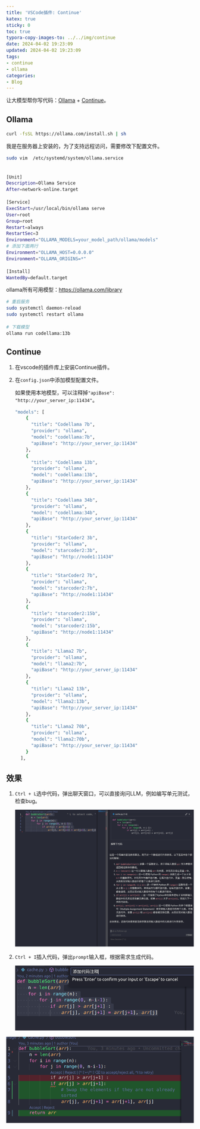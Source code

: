```yaml
---
title: 'VSCode插件: Continue'
katex: true
sticky: 0
toc: true
typora-copy-images-to: ../../img/continue
date: 2024-04-02 19:23:09
updated: 2024-04-02 19:23:09
tags:
- continue
- ollama
categories:
- Blog
---
```




让大模型帮你写代码：[Ollama](https://ollama.com/download) + [Continue](https://github.com/continuedev/continue)。

<!-- more -->



## Ollama

```bash
curl -fsSL https://ollama.com/install.sh | sh
```

我是在服务器上安装的，为了支持远程访问，需要修改下配置文件。

```bash
sudo vim  /etc/systemd/system/ollama.service


[Unit]
Description=Ollama Service
After=network-online.target

[Service]
ExecStart=/usr/local/bin/ollama serve
User=root
Group=root
Restart=always
RestartSec=3
Environment="OLLAMA_MODELS=your_model_path/ollama/models"
# 添加下面两行
Environment="OLLAMA_HOST=0.0.0.0"
Environment="OLLAMA_ORIGINS=*"

[Install]
WantedBy=default.target
```



ollama所有可用模型：https://ollama.com/library

```bash
# 重启服务
sudo systemctl daemon-reload
sudo systemctl restart ollama

# 下载模型
ollama run codellama:13b
```





## Continue

1. 在vscode的插件库上安装Continue插件。

2. 在`config.json`中添加模型配置文件。

   如果使用本地模型，可以注释掉`"apiBase": "http://your_server_ip:11434"`。

   ```bash
   "models": [
       {
         "title": "Codellama 7b",
         "provider": "ollama",
         "model": "codellama:7b",
         "apiBase": "http://your_server_ip:11434"
       },
       {
         "title": "Codellama 13b",
         "provider": "ollama",
         "model": "codellama:13b",
         "apiBase": "http://your_server_ip:11434"
       },
       {
         "title": "Codellama 34b",
         "provider": "ollama",
         "model": "codellama:34b",
         "apiBase": "http://your_server_ip:11434"
       },
       {
         "title": "StarCoder2 3b",
         "provider": "ollama",
         "model": "starcoder2:3b",
         "apiBase": "http://node1:11434"
       },
       {
         "title": "StarCoder2 7b",
         "provider": "ollama",
         "model": "starcoder2:7b",
         "apiBase": "http://node1:11434"
       },
       {
         "title": "starcoder2:15b",
         "provider": "ollama",
         "model": "starcoder2:15b",
         "apiBase": "http://node1:11434"
       },
       {
         "title": "Llama2 7b",
         "provider": "ollama",
         "model": "llama2:7b",
         "apiBase": "http://your_server_ip:11434"
       },
       {
         "title": "Llama2 13b",
         "provider": "ollama",
         "model": "llama2:13b",
         "apiBase": "http://your_server_ip:11434"
       },
       {
         "title": "Llama2 70b",
         "provider": "ollama",
         "model": "llama2:70b",
         "apiBase": "http://your_server_ip:11434"
       }
     ],
   ```

   

## 效果

1. `Ctrl + L`选中代码，弹出聊天窗口，可以直接询问LLM，例如编写单元测试，检查bug。

   ![image-20240402195237473](../../img/continue/image-20240402195031626.png)

2. `Ctrl + I`插入代码，弹出`prompt`输入框，根据需求生成代码。

   ![image-20240402195237473](../../img/continue/image-20240402195237473.png)



![image-20240402195249229](../../img/continue/image-20240402195249229.png)
